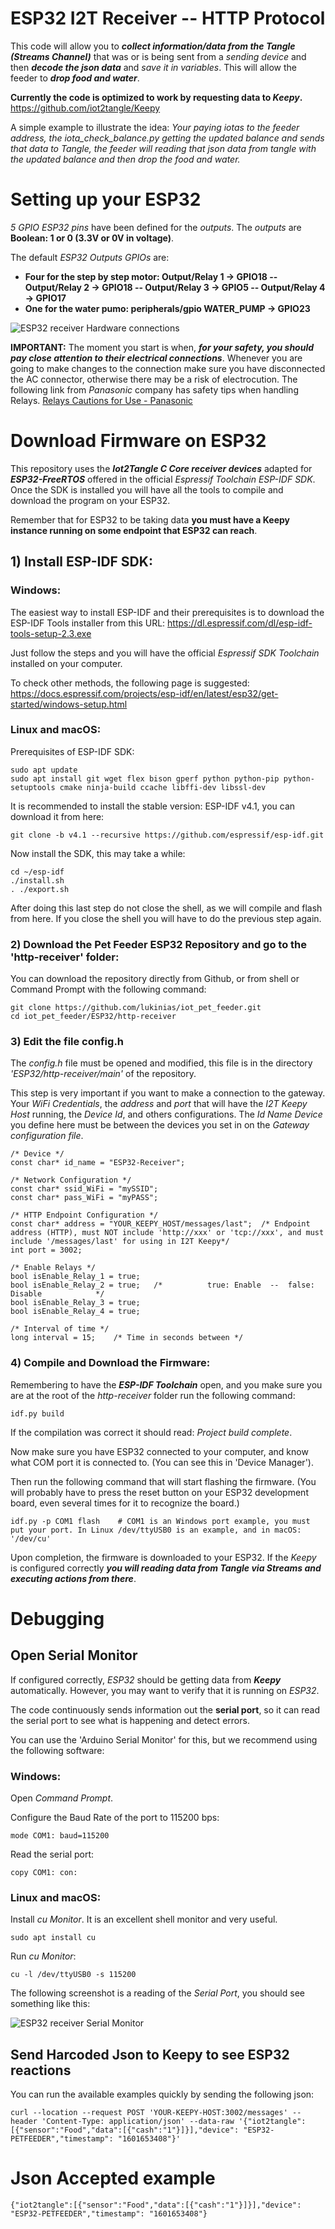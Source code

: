 # ESP32 I2T Receiver --  HTTP Protocol

This code will allow you to ***collect information/data from the Tangle (Streams Channel)*** that was or is being sent from a *sending device* and then ***decode the json data*** and *save it in variables*. This will allow the feeder to ***drop food and water***.

**Currently the code is optimized to work by requesting data to *Keepy*.** <https://github.com/iot2tangle/Keepy>

A simple example to illustrate the idea: *Your paying iotas to the feeder address, the iota_check_balance.py getting the updated balance and sends that data to Tangle, the feeder will reading that json data from tangle with the updated balance and then drop the food and water.*

# Setting up your ESP32

*5 GPIO ESP32 pins* have been defined for the *outputs*. The *outputs* are **Boolean: 1 or 0 (3.3V or 0V in voltage)**.

The default *ESP32 Outputs GPIOs* are:
* **Four for the step by step motor: Output/Relay 1 -> GPIO18  --  Output/Relay 2 -> GPIO18  --  Output/Relay 3 -> GPIO5  --  Output/Relay 4 -> GPIO17**
* **One for the water pumo: peripherals/gpio WATER_PUMP -> GPIO23**

![ESP32 receiver Hardware connections](https://raw.githubusercontent.com/lukinias/iot_pet_feeder/main/images_and_videos/ESPReceiver.png)

**IMPORTANT:** The moment you start is when, ***for your safety, you should pay close attention to their electrical connections***. Whenever you are going to make changes to the connection make sure you have disconnected the AC connector, otherwise there may be a risk of electrocution. The following link from *Panasonic* company has safety tips when handling Relays. [Relays Cautions for Use - Panasonic](https://www3.panasonic.biz/ac/e/control/relay/cautions_use/index.jsp)

# Download Firmware on ESP32
This repository uses the ***Iot2Tangle C Core receiver devices*** adapted for ***ESP32-FreeRTOS*** offered in the official *Espressif Toolchain ESP-IDF SDK*. Once the SDK is installed you will have all the tools to compile and download the program on your ESP32.

Remember that for ESP32 to be taking data **you must have a Keepy instance running on some endpoint that ESP32 can reach**.

## 1) Install ESP-IDF SDK:
### Windows:
The easiest way to install ESP-IDF and their prerequisites is to download the ESP-IDF Tools installer from this URL:
<https://dl.espressif.com/dl/esp-idf-tools-setup-2.3.exe>

Just follow the steps and you will have the official *Espressif SDK Toolchain* installed on your computer.

To check other methods, the following page is suggested: 
<https://docs.espressif.com/projects/esp-idf/en/latest/esp32/get-started/windows-setup.html>

### Linux and macOS:
Prerequisites of ESP-IDF SDK:
```
sudo apt update
sudo apt install git wget flex bison gperf python python-pip python-setuptools cmake ninja-build ccache libffi-dev libssl-dev
```
It is recommended to install the stable version: ESP-IDF v4.1, you can download it from here:
```
git clone -b v4.1 --recursive https://github.com/espressif/esp-idf.git
```
Now install the SDK, this may take a while:
```
cd ~/esp-idf
./install.sh
. ./export.sh
```
After doing this last step do not close the shell, as we will compile and flash from here. If you close the shell you will have to do the previous step again.

### 2) Download the Pet Feeder ESP32 Repository and go to the 'http-receiver' folder:
You can download the repository directly from Github, or from shell or Command Prompt with the following command:
```
git clone https://github.com/lukinias/iot_pet_feeder.git
cd iot_pet_feeder/ESP32/http-receiver
```
### 3) Edit the file config.h
The *config.h* file must be opened and modified, this file is in the directory *'ESP32/http-receiver/main'* of the repository.

This step is very important if you want to make a connection to the gateway. Your *WiFi Credentials*, the *address* and *port* that will have the *I2T Keepy Host* running, the *Device Id*, and others configurations. The *Id Name Device* you define here must be between the devices you set in on the *Gateway configuration file*. 
```
/* Device */
const char* id_name = "ESP32-Receiver";

/* Network Configuration */
const char* ssid_WiFi = "mySSID";
const char* pass_WiFi = "myPASS";

/* HTTP Endpoint Configuration */
const char* address = "YOUR_KEEPY_HOST/messages/last";  /* Endpoint address (HTTP), must NOT include 'http://xxx' or 'tcp://xxx', and must include '/messages/last' for using in I2T Keepy*/
int port = 3002;

/* Enable Relays */
bool isEnable_Relay_1 = true;
bool isEnable_Relay_2 = true;	/*			true: Enable  --  false: Disable			*/
bool isEnable_Relay_3 = true;
bool isEnable_Relay_4 = true;

/* Interval of time */
long interval = 15;    /* Time in seconds between */
```
### 4) Compile and Download the Firmware:
Remembering to have the ***ESP-IDF Toolchain*** open, and you make sure you are at the root of the *http-receiver* folder run the following command:
```
idf.py build
```
If the compilation was correct it should read: *Project build complete*.

Now make sure you have ESP32 connected to your computer, and know what COM port it is connected to. (You can see this in 'Device Manager'). 

Then run the following command that will start flashing the firmware. (You will probably have to press the reset button on your ESP32 development board, even several times for it to recognize the board.)
```
idf.py -p COM1 flash    # COM1 is an Windows port example, you must put your port. In Linux /dev/ttyUSB0 is an example, and in macOS: '/dev/cu' 
```
Upon completion, the firmware is downloaded to your ESP32. If the *Keepy* is configured correctly ***you will reading data from Tangle via Streams and executing actions from there***.


# Debugging
## Open Serial Monitor
If configured correctly, *ESP32* should be getting data from ***Keepy*** automatically. However, you may want to verify that it is running on *ESP32*.

The code continuously sends information out the **serial port**, so it can read the serial port to see what is happening and detect errors.

You can use the 'Arduino Serial Monitor' for this, but we recommend using the following software:
### Windows:
Open *Command Prompt*.

Configure the Baud Rate of the port to 115200 bps:
```
mode COM1: baud=115200
```
Read the serial port:
```
copy COM1: con:
```
### Linux and macOS:
Install *cu Monitor*. It is an excellent shell monitor and very useful.
```
sudo apt install cu
```
Run *cu Monitor*:
```
cu -l /dev/ttyUSB0 -s 115200
```
The following screenshot is a reading of the *Serial Port*, you should see something like this:

![ESP32 receiver Serial Monitor](https://raw.githubusercontent.com/lukinias/iot_pet_feeder/main/images_and_videos/ESPSerialPort.png)

## Send Harcoded Json to Keepy to see ESP32 reactions

You can run the available examples quickly by sending the following json:

```curl --location --request POST 'YOUR-KEEPY-HOST:3002/messages' --header 'Content-Type: application/json' --data-raw '{"iot2tangle":[{"sensor":"Food","data":[{"cash":"1"}]}],"device": "ESP32-PETFEEDER","timestamp": "1601653408"}'```

# Json Accepted example

```{"iot2tangle":[{"sensor":"Food","data":[{"cash":"1"}]}],"device": "ESP32-PETFEEDER","timestamp": "1601653408"}```
